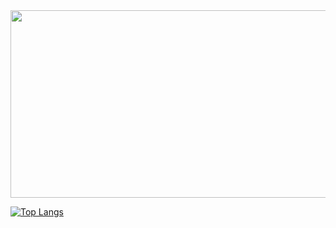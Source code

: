 <a href="https://github.com/devxb/gitanimals">
<img
  src="https://render.gitanimals.org/farms/Kimbyul88"
  width="600"
  height="300"
/>
</a>

[![Top Langs](https://github-readme-stats.vercel.app/api/top-langs/?username=Kimbyul88&layout=compact)](https://github.com/anuraghazra/github-readme-stats)
